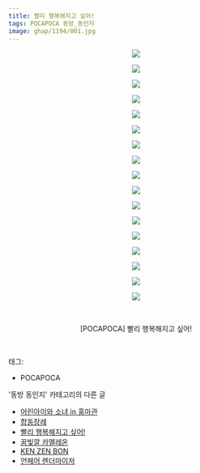 ```yaml
---
title: 빨리 행복해지고 싶어!
tags: POCAPOCA 동방_동인지
image: ghap/1194/001.jpg
---
```

<div class="article">
<p style="text-align: center; clear: none; float: none;"><img src="{{ site.nasurl }}/ghap/1194/001.jpg"/></p>
<p style="text-align: center; clear: none; float: none;"><img src="{{ site.nasurl }}/ghap/1194/002.jpg"/></p>
<p style="text-align: center; clear: none; float: none;"><img src="{{ site.nasurl }}/ghap/1194/003.jpg"/></p>
<p style="text-align: center; clear: none; float: none;"><img src="{{ site.nasurl }}/ghap/1194/004.jpg"/></p>
<p style="text-align: center; clear: none; float: none;"><img src="{{ site.nasurl }}/ghap/1194/005.jpg"/></p>
<p style="text-align: center; clear: none; float: none;"><img src="{{ site.nasurl }}/ghap/1194/006.jpg"/></p>
<p style="text-align: center; clear: none; float: none;"><img src="{{ site.nasurl }}/ghap/1194/007.jpg"/></p>
<p style="text-align: center; clear: none; float: none;"><img src="{{ site.nasurl }}/ghap/1194/008.jpg"/></p>
<p style="text-align: center; clear: none; float: none;"><img src="{{ site.nasurl }}/ghap/1194/009.jpg"/></p>
<p style="text-align: center; clear: none; float: none;"><img src="{{ site.nasurl }}/ghap/1194/010.jpg"/></p>
<p style="text-align: center; clear: none; float: none;"><img src="{{ site.nasurl }}/ghap/1194/011.jpg"/></p>
<p style="text-align: center; clear: none; float: none;"><img src="{{ site.nasurl }}/ghap/1194/012.jpg"/></p>
<p style="text-align: center; clear: none; float: none;"><img src="{{ site.nasurl }}/ghap/1194/013.jpg"/></p>
<p style="text-align: center; clear: none; float: none;"><img src="{{ site.nasurl }}/ghap/1194/014.jpg"/></p>
<p style="text-align: center; clear: none; float: none;"><img src="{{ site.nasurl }}/ghap/1194/015.jpg"/></p>
<p style="text-align: center; clear: none; float: none;"><img src="{{ site.nasurl }}/ghap/1194/016.jpg"/></p>
<p style="text-align: center; clear: none; float: none;"><img src="{{ site.nasurl }}/ghap/1194/017.jpg"/></p>
<p style="text-align: center; clear: none; float: none;"><br/></p>
<p style="text-align: center; clear: none; float: none;">[POCAPOCA] 빨리 행복해지고 싶어!</p>
<p><br/></p>
</div><div class="tagTrail">
<p>태그: </p>
<ul>
<li>POCAPOCA</li>
</ul>
</div><div class="another">
<p>'동방 동인지' 카테고리의 다른 글</p>
<ul>
<li><a href="/2016-07-29-ghap_1196">어린아이와 소녀 in 홍마관</a></li>
<li><a href="/2016-07-29-ghap_1195">합동장례</a></li>
<li><a href="/2016-07-28-ghap_1194">빨리 행복해지고 싶어!</a></li>
<li><a href="/2016-07-28-ghap_1193">꿈빛깔 카멜레온</a></li>
<li><a href="/2016-07-28-ghap_1192">KEN ZEN BON</a></li>
<li><a href="/2016-07-28-ghap_1190">언페어 렌더마이저</a></li>
</ul>
</div><div class="cb_module cb_fluid">
<div class="cb_wrt cb_profile">
</div><!-- commentList close -->
</div>